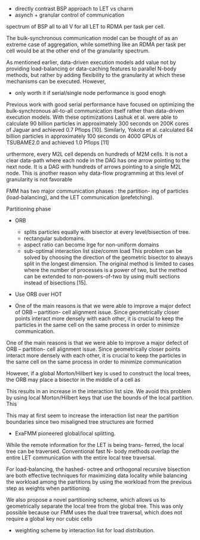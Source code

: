 - directly contrast BSP approach to LET vs charm
- asynch + granular control of communication

spectrum of BSP all to all V for all LET to RDMA per task per cell.

The bulk-synchronous communication model can be thought of as an extreme case of aggregation, while something like an RDMA per task per cell would be at the other end of the granularity spectrum.



As mentioned earlier, data-driven execution models add value not by providing load-balancing or data-caching features to parallel N-body methods, but rather by adding flexibility to the granularity at which these mechanisms can be executed. However,

- only worth it if serial/single node performance is good enogh

Previous work with good serial performance have focused
on optimizing the bulk-synchronous all-to-all communication itself rather than data-driven execution models. With these optimizations Lashuk et al. were able to calculate 90 billion particles in approximately 300 seconds on 200K cores of Jaguar and achieved 0.7 Pflops [10]. Similarly, Yokota et al. calculated 64 billion particles in approximately 100 seconds on 4000 GPUs of TSUBAME2.0 and achieved 1.0 Pflops [11]


urthermore, every M2L cell depends on hundreds of M2M cells. It is not a clear data-path where each node in the DAG has one arrow pointing to the next node. It is a DAG with hundreds of arrows pointing to a single M2L node. This is another reason why data-flow programming at this level of granularity is not favorable

FMM has two major communication phases : the partition-
ing of particles (load-balancing), and the LET communication (prefetching).

Partitioning phase

- ORB
    - splits particles equally with bisector at every level/bisection of tree.
    - rectangular subdomains.
    - aspect ratio can become lrge for non-uniform domains
    - sub-optimal interaction list size/comm load
    This problem can be solved by choosing the direction of the geometric bisector to always split in the longest dimension. The original method is limited to cases where the number of processes is a power of two, but the method can be extended to non-powers-of-two by using multi sections instead of bisections [15].

- Use ORB over HOT
- One of the main reasons is that we were able to improve a major defect of ORB – partition- cell alignment issue. Since geometrically closer points interact more densely with each other, it is crucial to keep the particles in the same cell on the same process in order to minimize communication.

One of the main reasons is that we were able to improve a major defect of ORB – partition- cell alignment issue. Since geometrically closer points interact more densely with each other, it is crucial to keep the particles in the same cell on the same process in order to minimize communication


However, if a global Morton/Hilbert key is used to construct the local trees, the ORB may place a bisector in the middle of a cell as

This results in an increase in the interaction list size. We avoid this problem by using local Morton/Hilbert keys that use the bounds of the local partition. This

This may at first seem to increase the interaction list near the partition boundaries since two misaligned tree structures are formed

- ExaFMM pioneered global/local splitting.

While the remote information for the LET is being trans-
ferred, the local tree can be traversed. Conventional fast N- body methods overlap the entire LET communication with the entire local tree traversal.

For load-balancing, the hashed- octree and orthogonal recursive bisection are both effective techniques for maximizing data locality while balancing the workload among the partitions by using the workload from the previous step as weights when partitioning.

We also propose a novel partitioning scheme, which allows
us to geometrically separate the local tree from the global tree. This was only possible because our FMM uses the dual tree traversal, which does not require a global key nor cubic cells

- weighting scheme by interaction list for load distribution.

